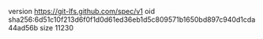 version https://git-lfs.github.com/spec/v1
oid sha256:6d51c10f213d6f0f1d0d61ed36eb1d5c809571b1650bd897c940d1cda44ad56b
size 11230
